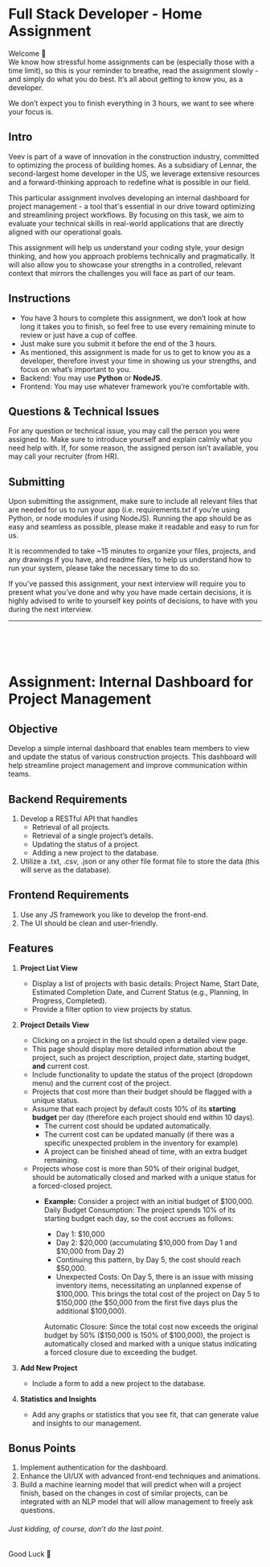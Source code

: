 # Full Stack Developer - Home Assignment
Welcome 🙂 <br/>
We know how stressful home assignments can be (especially those with a time limit), so this is your reminder to breathe, read the assignment slowly - and simply do what you do best.
It’s all about getting to know you, as a developer.

We don’t expect you to finish everything in 3 hours, we want to see where your focus is.
## Intro
Veev is part of a wave of innovation in the construction industry, committed to optimizing the process of building homes. As a subsidiary of Lennar, the second-largest home developer in the US, we leverage extensive resources and a forward-thinking approach to redefine what is possible in our field. 

This particular assignment involves developing an internal dashboard for project management - a tool that's essential in our drive toward optimizing and streamlining project workflows. By focusing on this task, we aim to evaluate your technical skills in real-world applications that are directly aligned with our operational goals. 

This assignment will help us understand your coding style, your design thinking, and how you approach problems technically and pragmatically. It will also allow you to showcase your strengths in a controlled, relevant context that mirrors the challenges you will face as part of our team.

## Instructions
- You have 3 hours to complete this assignment, we don’t look at how long it takes you to finish, so feel free to use every remaining minute to review or just have a cup of coffee.
- Just make sure you submit it before the end of the 3 hours.
- As mentioned, this assignment is made for us to get to know you as a developer, therefore invest your time in showing us your strengths, and focus on what’s important to you.
- Backend: You may use **Python** or **NodeJS**.
- Frontend: You may use whatever framework you’re comfortable with.

## Questions & Technical Issues
For any question or technical issue, you may call the person you were assigned to.
Make sure to introduce yourself and explain calmly what you need help with.
If, for some reason, the assigned person isn’t available, you may call your recruiter (from HR).

## Submitting
Upon submitting the assignment, make sure to include all relevant files that are needed for us to run your app (i.e. requirements.txt if you’re using Python, or node modules if using NodeJS).
Running the app should be as easy and seamless as possible, please make it readable and easy to run for us.

It is recommended to take ~15 minutes to organize your files, projects, and any drawings if you have, and readme files, to help us understand how to run your system, please take the necessary time to do so.

If you’ve passed this assignment, your next interview will require you to present what you’ve done and why you have made certain decisions, it is highly advised to write to yourself key points of decisions, to have with you during the next interview.
<hr/>
<br/>
<br/>
<br/>

# Assignment: Internal Dashboard for Project Management

## Objective
Develop a simple internal dashboard that enables team members to view and update the status of various construction projects. This dashboard will help streamline project management and improve communication within teams.

## Backend Requirements
1. Develop a RESTful API that handles
    - Retrieval of all projects.
    - Retrieval of a single project’s details.
    - Updating the status of a project.
    - Adding a new project to the database.
2. Utilize a .txt, .csv, .json or any other file format file to store the data (this will serve as the database).

## Frontend Requirements
1. Use any JS framework you like to develop the front-end.
2. The UI should be clean and user-friendly.

## Features
1. **Project List View**
    - Display a list of projects with basic details: Project Name, Start Date, Estimated Completion Date, and Current Status (e.g., Planning, In Progress, Completed).
    - Provide a filter option to view projects by status.

2. **Project Details View**
    - Clicking on a project in the list should open a detailed view page.
    - This page should display more detailed information about the project, such as project description, project date, starting budget, **and** current cost.
    - Include functionality to update the status of the project (dropdown menu) and the  current cost of the project.
    - Projects that cost more than their budget should be flagged with a unique status.
    - Assume that each project by default costs 10% of its **starting budget** per day (therefore each project should end within 10 days).
        - The  current cost should be updated automatically.
        - The  current cost can be updated manually (if there was a specific unexpected problem in the inventory for example)
        - A project can be finished ahead of time, with an extra budget remaining.
    - Projects whose cost is more than 50% of their original budget, should be automatically closed and marked with a unique status for a forced-closed project.
        - **Example:** Consider a project with an initial budget of $100,000. Daily Budget Consumption: The project spends 10% of its starting budget each day, so the cost accrues as follows:
            - Day 1: $10,000
            - Day 2: $20,000 (accumulating $10,000 from Day 1 and $10,000 from Day 2)
            - Continuing this pattern, by Day 5, the cost should reach $50,000.
            - Unexpected Costs: On Day 5, there is an issue with missing inventory items, necessitating an unplanned expense of $100,000. This brings the total cost of the project on Day 5 to $150,000 (the $50,000 from the first five days plus the additional $100,000).
        
            Automatic Closure: Since the total cost now exceeds the original budget by 50% ($150,000 is 150% of $100,000), the project is automatically closed and marked with a unique status indicating a forced closure due to exceeding the budget.

3. **Add New Project**
    - Include a form to add a new project to the database.

4. **Statistics and Insights**
    - Add any graphs or statistics that you see fit, that can generate value and insights to our management.

## Bonus Points
1. Implement authentication for the dashboard.
2. Enhance the UI/UX with advanced front-end techniques and animations.
3. Build a machine learning model that will predict when will a project finish, based on the changes in cost of similar projects, can be integrated with an NLP model that will allow management to freely ask questions.
###### Just kidding, of course, don’t do the last point.

Good Luck 🙂
